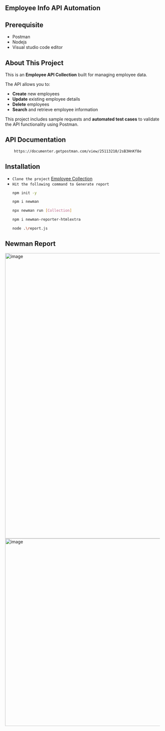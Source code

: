 ## Employee Info API Automation
## Prerequisite
- Postman
- Nodejs
- Visual studio code editor

## About This Project

This is an **Employee API Collection** built for managing employee data.  

The API allows you to:  
- **Create** new employees  
- **Update** existing employee details  
- **Delete** employees  
- **Search** and retrieve employee information  

This project includes sample requests and **automated test cases** to validate the API functionality using Postman.  

## API Documentation 
  ```bash
      https://documenter.getpostman.com/view/25113210/2sB3HnKf8e
```
## Installation

- ```Clone the project``` [Employee Collection](https://github.com/khundakerfaisal/NTechEmployeeInfoColl)
- ```Hit the following command to Generate report```
  ```bash
  npm init -y
  ```
  ```bash
  npm i newman
  ```
  ```bash
  npx newman run [Collection]
  ```
  ```bash
  npm i newman-reporter-htmlextra
  ```
  ```bash
  node .\report.js
  ```
## Newman Report
  <img width="905" height="925" alt="image" src="https://github.com/user-attachments/assets/185116ca-c0b2-4c39-bb0c-3e1bbfc3fe19" />
  <img width="909" height="608" alt="image" src="https://github.com/user-attachments/assets/5bd33400-9bb9-47b4-9d8c-26f397ca7194" />

  




